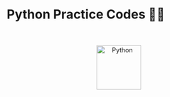 <h1>Python Practice Codes 📖🐍</h1><br><br>



<div style="text-align: center;"><img src="https://s4.uupload.ir/files/2048px-python-logo-notext.svg_szvi.png" alt="Python" width="100" height="100"></div>